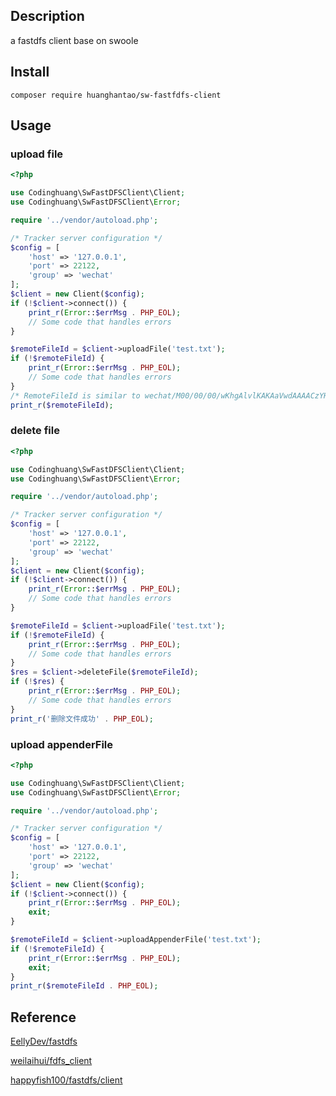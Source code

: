 

## Description

a fastdfs client base on swoole

## Install

```shell
composer require huanghantao/sw-fastfdfs-client
```

## Usage

### upload file

```php
<?php

use Codinghuang\SwFastDFSClient\Client;
use Codinghuang\SwFastDFSClient\Error;

require '../vendor/autoload.php';

/* Tracker server configuration */
$config = [
    'host' => '127.0.0.1',
    'port' => 22122,
    'group' => 'wechat'
];
$client = new Client($config);
if (!$client->connect()) {
    print_r(Error::$errMsg . PHP_EOL);
    // Some code that handles errors
}

$remoteFileId = $client->uploadFile('test.txt');
if (!$remoteFileId) {
    print_r(Error::$errMsg . PHP_EOL);
    // Some code that handles errors
}
/* RemoteFileId is similar to wechat/M00/00/00/wKhgAlvlKAKAaVwdAAAACzYHTOE508.txt */
print_r($remoteFileId);
```

### delete file

```php
<?php

use Codinghuang\SwFastDFSClient\Client;
use Codinghuang\SwFastDFSClient\Error;

require '../vendor/autoload.php';

/* Tracker server configuration */
$config = [
    'host' => '127.0.0.1',
    'port' => 22122,
    'group' => 'wechat'
];
$client = new Client($config);
if (!$client->connect()) {
    print_r(Error::$errMsg . PHP_EOL);
    // Some code that handles errors
}

$remoteFileId = $client->uploadFile('test.txt');
if (!$remoteFileId) {
    print_r(Error::$errMsg . PHP_EOL);
    // Some code that handles errors
}
$res = $client->deleteFile($remoteFileId);
if (!$res) {
    print_r(Error::$errMsg . PHP_EOL);
    // Some code that handles errors
}
print_r('删除文件成功' . PHP_EOL);
```

### upload appenderFile

```php
<?php

use Codinghuang\SwFastDFSClient\Client;
use Codinghuang\SwFastDFSClient\Error;

require '../vendor/autoload.php';

/* Tracker server configuration */
$config = [
    'host' => '127.0.0.1',
    'port' => 22122,
    'group' => 'wechat'
];
$client = new Client($config);
if (!$client->connect()) {
    print_r(Error::$errMsg . PHP_EOL);
    exit;
}

$remoteFileId = $client->uploadAppenderFile('test.txt');
if (!$remoteFileId) {
    print_r(Error::$errMsg . PHP_EOL);
    exit;
}
print_r($remoteFileId . PHP_EOL);
```

## Reference

[EellyDev/fastdfs](https://github.com/EellyDev/fastdfs)

[weilaihui/fdfs_client](https://github.com/weilaihui/fdfs_client)

[happyfish100/fastdfs/client](https://github.com/happyfish100/fastdfs/tree/master/client)